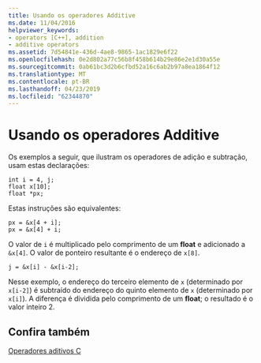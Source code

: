 ```yaml
---
title: Usando os operadores Additive
ms.date: 11/04/2016
helpviewer_keywords:
- operators [C++], addition
- additive operators
ms.assetid: 7d54841e-436d-4ae8-9865-1ac1829e6f22
ms.openlocfilehash: 0e2d802a77c56b8f458b614b29e86e2e1d30a55e
ms.sourcegitcommit: 0ab61bc3d2b6cfbd52a16c6ab2b97a8ea1864f12
ms.translationtype: MT
ms.contentlocale: pt-BR
ms.lasthandoff: 04/23/2019
ms.locfileid: "62344870"
---
```

# <a name="using-the-additive-operators"></a>Usando os operadores Additive

Os exemplos a seguir, que ilustram os operadores de adição e subtração, usam estas declarações:

```
int i = 4, j;
float x[10];
float *px;
```

Estas instruções são equivalentes:

```
px = &x[4 + i];
px = &x[4] + i;
```

O valor de `i` é multiplicado pelo comprimento de um **float** e adicionado a `&x[4]`. O valor de ponteiro resultante é o endereço de `x[8]`.

```
j = &x[i] - &x[i-2];
```

Nesse exemplo, o endereço do terceiro elemento de `x` (determinado por `x[i-2]`) é subtraído do endereço do quinto elemento de `x` (determinado por `x[i]`). A diferença é dividida pelo comprimento de um **float**; o resultado é o valor inteiro 2.

## <a name="see-also"></a>Confira também

[Operadores aditivos C](../c-language/c-additive-operators.md)
